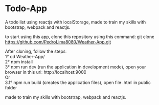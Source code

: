 # Todo-App
A todo list using reactjs with localStorage, made to train my skills with bootstrap, webpack and reactjs.<br/>

to start using this app, clone this repository using this command: git clone https://github.com/PedroLima8080/Weather-App.git<br/>

After cloning, follow the steps:<br/>
  1° cd Weather-App/<br/>
  2° npm install<br/>
  3° npm run dev (run the application in development mode), open your browser in this url: http://localhost:9000<br/>
    Or<br/>
  3.1° npm run build (creates the application files), open file .html in public folder

made to train my skills with bootstrap, webpack and reactjs.